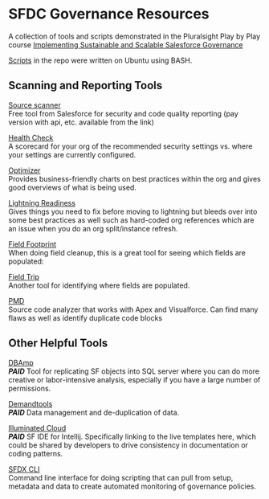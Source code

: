 # SFDC Governance Resources
A collection of tools and scripts demonstrated in the Pluralsight Play by Play course [Implementing Sustainable and Scalable Salesforce Governance](http://www.pluralsight.com/courses/play-by-play-implementing-sustainable-scalable-salesforce-governance)  

[Scripts](https://github.com/watkinspatrick/sfdcgovernance/tree/master/demoscripts) in the repo were written on Ubuntu using BASH.  

## Scanning and Reporting Tools
[Source scanner](https://security.secure.force.com/security/tools/forcecom/scanner)  
Free tool from Salesforce for security and code quality reporting (pay version with api, etc. available from the link)

[Health Check](https://login.salesforce.com/_ui/security/dashboard/aura/SecurityDashboardAuraContainer?retURL=%2Fui%2F)  
A scorecard for your org of the recommended security settings vs. where your settings are currently configured.

[Optimizer](https://login.salesforce.com/ui/setup/optimizer/OptimizerSetupPage?setupid=SalesforceOptimizer&retURL=%2Fui%2Fsetup%2FSetup%3Fsetupid%3DMonitoring)  
Provides business-friendly charts on best practices within the org and gives good overviews of what is being used.

[Lightning Readiness](https://login.salesforce.com/ui/setup/lightning/Enable)  
Gives things you need to fix before moving to lightning but bleeds over into some best practices as well such as hard-coded org references which are an issue when you do an org split/instance refresh.

[Field Footprint](https://appexchange.salesforce.com/listingDetail?listingId=a0N3A00000EShrRUAT)  
When doing field cleanup, this is a great tool for seeing which fields are populated:

[Field Trip](https://appexchange.salesforce.com/appxListingDetail?listingId=a0N30000003HSXEEA4)  
Another tool for identifying where fields are populated. 

[PMD](https://github.com/pmd/pmd)  
Source code analyzer that works with Apex and Visualforce. Can find many flaws as well as identify duplicate code blocks

## Other Helpful Tools
[DBAmp](http://www.forceamp.com/)  
***PAID*** Tool for replicating SF objects into SQL server where you can do more creative or labor-intensive analysis, especially if you have a large number of permissions.

[Demandtools](https://www.validity.com/product-demand/)  
***PAID*** Data management and de-duplication of data.

[Illuminated Cloud](http://www.illuminatedcloud.com/home/completion/livetemplates)  
***PAID*** SF IDE for Intellij.  Specifically linking to the live templates here, which could be shared by developers to drive consistency in documentation or coding patterns.

[SFDX CLI](https://developer.salesforce.com/tools/sfdxcli)  
Command line interface for doing scripting that can pull from setup, metadata and data to create automated monitoring of governance policies.
